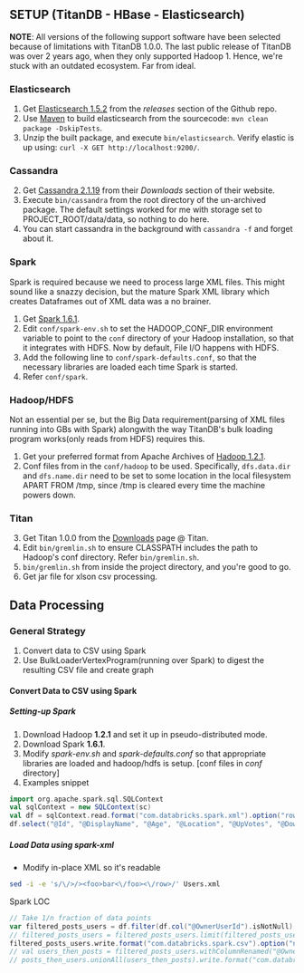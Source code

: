 ## SETUP (TitanDB - HBase - Elasticsearch)

__NOTE__: All versions of the following support software have been selected because of limitations with TitanDB 1.0.0. The last public release of TitanDB was over 2 years ago, when they only supported Hadoop 1. Hence, we're stuck with an outdated ecosystem. Far from ideal.

### Elasticsearch
1. Get [Elasticsearch 1.5.2](https://github.com/elastic/elasticsearch/releases/tag/v1.5.2) from the _releases_ section of the Github repo.
2. Use [Maven](http://maven.apache.org) to build elasticsearch from the sourcecode: `mvn clean package -DskipTests`.
3. Unzip the built package, and execute `bin/elasticsearch`. Verify elastic is up using: `curl -X GET http://localhost:9200/`.

### Cassandra
2. Get [Cassandra 2.1.19](http://www.apache.org/dyn/closer.lua/cassandra/2.1.19/apache-cassandra-2.1.19-bin.tar.gz) from their  _Downloads_ section of their website.
2. Execute `bin/cassandra` from the root directory of the un-archived package. The default settings worked for me with storage set to PROJECT\_ROOT/data/data, so nothing to do here. 
2. You can start cassandra in the background with `cassandra -f` and forget about it.

### Spark
Spark is required because we need to process large XML files. This might sound like a snazzy decision, but the mature Spark XML library which creates Dataframes out of XML data was a no brainer.
1. Get [Spark 1.6.1](https://d3kbcqa49mib13.cloudfront.net/spark-1.6.1-bin-hadoop1.tgz).
2. Edit `conf/spark-env.sh` to set the HADOOP\_CONF\_DIR environment variable to point to the `conf` directory of your Hadoop installation, so that it integrates with HDFS. Now by default, File I/O happens with HDFS.
3. Add the following line to `conf/spark-defaults.conf`, so that the necessary libraries are loaded each time Spark is started.
4. Refer `conf/spark`.

### Hadoop/HDFS
Not an essential per se, but the Big Data requirement(parsing of XML files running into GBs with Spark) alongwith the way TitanDB's bulk loading program works(only reads from HDFS) requires this.
1. Get your preferred format from Apache Archives of [Hadoop 1.2.1](https://archive.apache.org/dist/hadoop/common/hadoop-1.2.1/).
2. Conf files from in the `conf/hadoop` to be used. Specifically, `dfs.data.dir` and `dfs.name.dir` need to be set to some location in the local filesystem APART FROM /tmp, since /tmp is cleared every time the machine powers down.

### Titan
3. Get Titan 1.0.0 from the [Downloads](https://github.com/thinkaurelius/titan/wiki/Downloads) page @ Titan.
4. Edit `bin/gremlin.sh` to ensure CLASSPATH includes the path to Hadoop's conf directory. Refer `bin/gremlin.sh`.
4. `bin/gremlin.sh` from inside the project directory, and you're good to go.
4. Get jar file for xlson csv processing.


## Data Processing

### General Strategy
1. Convert data to CSV using Spark
2. Use BulkLoaderVertexProgram(running over Spark) to digest the resulting CSV file and create graph


#### Convert Data to CSV using Spark
##### Setting-up Spark
1. Download Hadoop __1.2.1__ and set it up in pseudo-distributed mode.
1. Download Spark __1.6.1__.
2. Modify _spark-env.sh_ and _spark-defaults.conf_ so that appropriate libraries are loaded and hadoop/hdfs is setup. [conf files in _conf_ directory]
3. Examples snippet
```scala
import org.apache.spark.sql.SQLContext
val sqlContext = new SQLContext(sc)
val df = sqlContext.read.format("com.databricks.spark.xml").option("rowTag", "row").load("input/Users.xml")
df.select("@Id", "@DisplayName", "@Age", "@Location", "@UpVotes", "@DownVotes", "@Reputation").write.format("com.databricks.spark.csv").option("header", "true").option("nullValue", "").save("output/users")
```
##### Load Data using spark-xml
- Modify in-place XML so it's readable
```sh
sed -i -e 's/\/>/><foo>bar<\/foo><\/row>/' Users.xml
```
Spark LOC
```scala
// Take 1/n fraction of data points
var filtered_posts_users = df.filter(df.col("@OwnerUserId").isNotNull).select("@Id", "@OwnerUserId").limit(100000)
// filtered_posts_users = filtered_posts_users.limit(filtered_posts_users.count() / 10)
filtered_posts_users.write.format("com.databricks.spark.csv").option("nullValue", "").save("graph/edges/posts_owners")
// val users_then_posts = filtered_posts_users.withColumnRenamed("@OwnerUserId", "a").withColumn("b", lit(null: String)).withColumnRenamed("@Id", "c").select("a","b","c")
// posts_then_users.unionAll(users_then_posts).write.format("com.databricks.spark.csv").option("nullValue", "").save("graph/edges/posts_owners")
